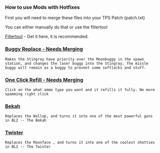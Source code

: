 ### How to use Mods with Hotfixes

First you will need to merge these files into your TPS Patch (patch.txt)

You can either manually do that or use the filtertool

[Filtertool](https://www.youtube.com/watch?v=zJ4qI4U_lE0&t=1s/) - Get it here, it is recommended.


### [Buggy Replace - Needs Merging](https://raw.githubusercontent.com/BLCM/BLCMods/master/Pre%20Sequel%20Mods/Laxlife/BuggyReplace.txt)

```
Makes the Stingray have priority over the Moonbuggy in the spawn station, and changes the laser buggy into the Stingray. The missle buggy will remain as a buggy to prevent some softlocks and stuff.
```

### [One Click Refill - Needs Merging](https://raw.githubusercontent.com/BLCM/BLCMods/master/Pre%20Sequel%20Mods/Laxlife/oneclickrefill.txt)

```
Click on the what ammo type you want and it refills it fully. No more spamming right click
```
### [Bekah](https://raw.githubusercontent.com/BLCM/BLCMods/master/Pre%20Sequel%20Mods/Laxlife/bekah.txt)

```
Replaces the Wallop, and turns it into one of the most powerful guns in BL2 -- The Bekah
```
### [Twister](https://raw.githubusercontent.com/BLCM/BLCMods/master/Pre%20Sequel%20Mods/Laxlife/Twister.txt)

```
Replaces the Moonface , and turns it into one of the coolest shotties in BL2 -- The Twister
```
